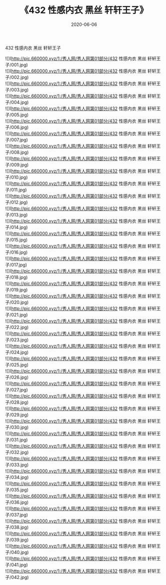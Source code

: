 ﻿---
layout: post
title:  《432 性感内衣 黑丝 轩轩王子》
date:   2020-06-06
img: http://pic.660000.xyz/1:/秀人网/秀人网第01部分/432 性感内衣 黑丝 轩轩王子/000.jpg
categories: [美女, 清纯, 唯美]
---

432 性感内衣 黑丝 轩轩王子

  ![](http://pic.660000.xyz/1:/秀人网/秀人网第01部分/432 性感内衣 黑丝 轩轩王子/001.jpg) <br> ![](http://pic.660000.xyz/1:/秀人网/秀人网第01部分/432 性感内衣 黑丝 轩轩王子/002.jpg) <br> ![](http://pic.660000.xyz/1:/秀人网/秀人网第01部分/432 性感内衣 黑丝 轩轩王子/003.jpg) <br> ![](http://pic.660000.xyz/1:/秀人网/秀人网第01部分/432 性感内衣 黑丝 轩轩王子/004.jpg) <br> ![](http://pic.660000.xyz/1:/秀人网/秀人网第01部分/432 性感内衣 黑丝 轩轩王子/005.jpg) <br> ![](http://pic.660000.xyz/1:/秀人网/秀人网第01部分/432 性感内衣 黑丝 轩轩王子/006.jpg) <br> ![](http://pic.660000.xyz/1:/秀人网/秀人网第01部分/432 性感内衣 黑丝 轩轩王子/007.jpg) <br> ![](http://pic.660000.xyz/1:/秀人网/秀人网第01部分/432 性感内衣 黑丝 轩轩王子/008.jpg) <br> ![](http://pic.660000.xyz/1:/秀人网/秀人网第01部分/432 性感内衣 黑丝 轩轩王子/009.jpg) <br> ![](http://pic.660000.xyz/1:/秀人网/秀人网第01部分/432 性感内衣 黑丝 轩轩王子/010.jpg) <br> ![](http://pic.660000.xyz/1:/秀人网/秀人网第01部分/432 性感内衣 黑丝 轩轩王子/011.jpg) <br> ![](http://pic.660000.xyz/1:/秀人网/秀人网第01部分/432 性感内衣 黑丝 轩轩王子/012.jpg) <br> ![](http://pic.660000.xyz/1:/秀人网/秀人网第01部分/432 性感内衣 黑丝 轩轩王子/013.jpg) <br> ![](http://pic.660000.xyz/1:/秀人网/秀人网第01部分/432 性感内衣 黑丝 轩轩王子/014.jpg) <br> ![](http://pic.660000.xyz/1:/秀人网/秀人网第01部分/432 性感内衣 黑丝 轩轩王子/015.jpg) <br> ![](http://pic.660000.xyz/1:/秀人网/秀人网第01部分/432 性感内衣 黑丝 轩轩王子/016.jpg) <br> ![](http://pic.660000.xyz/1:/秀人网/秀人网第01部分/432 性感内衣 黑丝 轩轩王子/017.jpg) <br> ![](http://pic.660000.xyz/1:/秀人网/秀人网第01部分/432 性感内衣 黑丝 轩轩王子/018.jpg) <br> ![](http://pic.660000.xyz/1:/秀人网/秀人网第01部分/432 性感内衣 黑丝 轩轩王子/019.jpg) <br> ![](http://pic.660000.xyz/1:/秀人网/秀人网第01部分/432 性感内衣 黑丝 轩轩王子/020.jpg) <br> ![](http://pic.660000.xyz/1:/秀人网/秀人网第01部分/432 性感内衣 黑丝 轩轩王子/021.jpg) <br> ![](http://pic.660000.xyz/1:/秀人网/秀人网第01部分/432 性感内衣 黑丝 轩轩王子/022.jpg) <br> ![](http://pic.660000.xyz/1:/秀人网/秀人网第01部分/432 性感内衣 黑丝 轩轩王子/023.jpg) <br> ![](http://pic.660000.xyz/1:/秀人网/秀人网第01部分/432 性感内衣 黑丝 轩轩王子/024.jpg) <br> ![](http://pic.660000.xyz/1:/秀人网/秀人网第01部分/432 性感内衣 黑丝 轩轩王子/025.jpg) <br> ![](http://pic.660000.xyz/1:/秀人网/秀人网第01部分/432 性感内衣 黑丝 轩轩王子/026.jpg) <br> ![](http://pic.660000.xyz/1:/秀人网/秀人网第01部分/432 性感内衣 黑丝 轩轩王子/027.jpg) <br> ![](http://pic.660000.xyz/1:/秀人网/秀人网第01部分/432 性感内衣 黑丝 轩轩王子/028.jpg) <br> ![](http://pic.660000.xyz/1:/秀人网/秀人网第01部分/432 性感内衣 黑丝 轩轩王子/029.jpg) <br> ![](http://pic.660000.xyz/1:/秀人网/秀人网第01部分/432 性感内衣 黑丝 轩轩王子/030.jpg) <br> ![](http://pic.660000.xyz/1:/秀人网/秀人网第01部分/432 性感内衣 黑丝 轩轩王子/031.jpg) <br> ![](http://pic.660000.xyz/1:/秀人网/秀人网第01部分/432 性感内衣 黑丝 轩轩王子/032.jpg) <br> ![](http://pic.660000.xyz/1:/秀人网/秀人网第01部分/432 性感内衣 黑丝 轩轩王子/033.jpg) <br> ![](http://pic.660000.xyz/1:/秀人网/秀人网第01部分/432 性感内衣 黑丝 轩轩王子/034.jpg) <br> ![](http://pic.660000.xyz/1:/秀人网/秀人网第01部分/432 性感内衣 黑丝 轩轩王子/035.jpg) <br> ![](http://pic.660000.xyz/1:/秀人网/秀人网第01部分/432 性感内衣 黑丝 轩轩王子/036.jpg) <br> ![](http://pic.660000.xyz/1:/秀人网/秀人网第01部分/432 性感内衣 黑丝 轩轩王子/037.jpg) <br> ![](http://pic.660000.xyz/1:/秀人网/秀人网第01部分/432 性感内衣 黑丝 轩轩王子/038.jpg) <br> ![](http://pic.660000.xyz/1:/秀人网/秀人网第01部分/432 性感内衣 黑丝 轩轩王子/039.jpg) <br> ![](http://pic.660000.xyz/1:/秀人网/秀人网第01部分/432 性感内衣 黑丝 轩轩王子/040.jpg) <br> ![](http://pic.660000.xyz/1:/秀人网/秀人网第01部分/432 性感内衣 黑丝 轩轩王子/041.jpg) <br> ![](http://pic.660000.xyz/1:/秀人网/秀人网第01部分/432 性感内衣 黑丝 轩轩王子/042.jpg) <br>